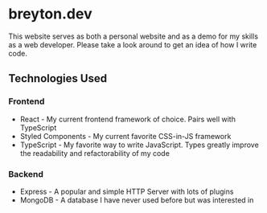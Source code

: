 # breyton.dev

This website serves as both a personal website and as a demo for my skills as a web developer. Please take a look around to get an idea of how I write code.

## Technologies Used

### Frontend

- React - My current frontend framework of choice. Pairs well with TypeScript
- Styled Components - My current favorite CSS-in-JS framework
- TypeScript - My favorite way to write JavaScript. Types greatly improve the readability and refactorability of my code

### Backend

- Express - A popular and simple HTTP Server with lots of plugins
- MongoDB - A database I have never used before but was interested in
